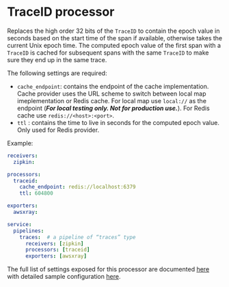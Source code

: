 # TraceID processor

Replaces the high order 32 bits of the `TraceID` to contain the epoch value in seconds based on the start time of the span if available, otherwise takes the current Unix epoch time. The computed epoch value of the first span with a `TraceID` is cached for subsequent spans with the same `TraceID` to make sure they end up in the same trace.

The following settings are required:

- `cache_endpoint`: contains the endpoint of the cache implementation. Cache provider uses the URL scheme to switch between local map imeplementation or Redis cache. For local map use `local://` as the endpoint (**_For local testing only. Not for production use._**). For Redis cache use `redis://<host>:<port>`.
- `ttl` : contains the time to live in seconds for the computed epoch value. Only used for Redis provider.

Example:

```yaml
receivers:
  zipkin:

processors:
  traceid:
    cache_endpoint: redis://localhost:6379
    ttl: 604800

exporters:
  awsxray:

service:
  pipelines:
    traces:  # a pipeline of “traces” type
      receivers: [zipkin]
      processors: [traceid]
      exporters: [awsxray]
```

The full list of settings exposed for this processor are documented [here](./config.go) with detailed sample configuration [here](./testdata/config.yaml).
